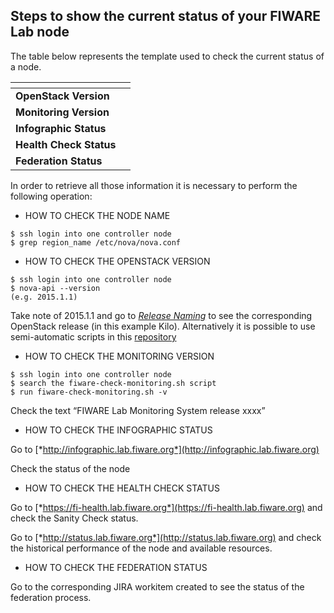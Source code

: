 ## Steps to show the current status of your FIWARE Lab node

The table below represents the template used to check the current status
of a node.

| []()|[]() |
| --- | --- | 
| **OpenStack Version** | []() |
| **Monitoring Version** | []() |
| **Infographic Status** | []() |
| **Health Check Status** | []() |
| **Federation Status** | []() |

In order to retrieve all those information it is necessary to perform the
following operation:

- HOW TO CHECK THE NODE NAME

```
$ ssh login into one controller node
$ grep region_name /etc/nova/nova.conf
```

- HOW TO CHECK THE OPENSTACK VERSION

```
$ ssh login into one controller node
$ nova-api --version
(e.g. 2015.1.1)
```

Take note of 2015.1.1 and go to [*Release Naming*](https://releases.openstack.org) 
to see the corresponding OpenStack release (in this example Kilo). Alternatively 
it is possible to use semi-automatic scripts in this [repository](https://github.com/SmartInfrastructures/fiware-lab-refenv)
    
- HOW TO CHECK THE MONITORING VERSION

```
$ ssh login into one controller node
$ search the fiware-check-monitoring.sh script
$ run fiware-check-monitoring.sh -v
```

  Check the text “FIWARE Lab Monitoring System release xxxx”

- HOW TO CHECK THE INFOGRAPHIC STATUS

Go to [*http://infographic.lab.fiware.org*](http://infographic.lab.fiware.org)
    
Check the status of the node

- HOW TO CHECK THE HEALTH CHECK STATUS

Go to [*https://fi-health.lab.fiware.org*](https://fi-health.lab.fiware.org)
and check the Sanity Check status.

Go to [*http://status.lab.fiware.org*](http://status.lab.fiware.org)
and check the historical performance of the node and available resources.

- HOW TO CHECK THE FEDERATION STATUS

Go to the corresponding JIRA workitem created to see the status of the federation
process.
